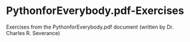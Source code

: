 # PythonforEverybody.pdf-Exercises
Exercises from the PythonforEverybody.pdf document (written by Dr. Charles R. Severance)
